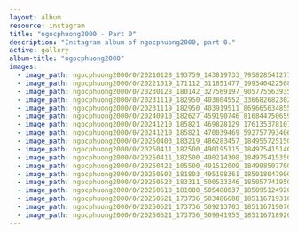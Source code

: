 ```yaml
---
layout: album
resource: instagram
title: "ngocphuong2000 - Part 0"
description: "Instagram album of ngocphuong2000, part 0."
active: gallery
album-title: "ngocphuong2000"
images:
  - image_path: ngocphuong2000/0/20210128_193759_143819733_795828541277583_366600557517428699_n.jpg
  - image_path: ngocphuong2000/0/20221019_171112_311851477_199340422508797_3049773171359448881_n.jpg
  - image_path: ngocphuong2000/0/20230128_180142_327569197_905775563935084_2177442301510200970_n.jpg
  - image_path: ngocphuong2000/0/20231119_182950_403804552_336682682302333_4121514785636875505_n.jpg
  - image_path: ngocphuong2000/0/20231119_182950_403919511_869665634855834_1905481407596778959_n.jpg
  - image_path: ngocphuong2000/0/20240910_182627_459190746_8168447506596757_6202972505069898186_n.jpg
  - image_path: ngocphuong2000/0/20241210_185821_469828129_1761353781071084_8845376859760275852_n.jpg
  - image_path: ngocphuong2000/0/20241210_185821_470039469_592757793406853_9117628769601730344_n.jpg
  - image_path: ngocphuong2000/0/20250403_183219_486283457_18495572515065047_5143793060137048671_n.jpg
  - image_path: ngocphuong2000/0/20250411_182500_490195115_18497541514065047_6516254171765802313_n.jpg
  - image_path: ngocphuong2000/0/20250411_182500_490214308_18497541535065047_9021815417760786748_n.jpg
  - image_path: ngocphuong2000/0/20250422_105500_491512009_18499850770065047_747442285947214359_n.jpg
  - image_path: ngocphuong2000/0/20250502_181803_495198361_18501804790065047_7897825905062817902_n.jpg
  - image_path: ngocphuong2000/0/20250523_183311_500533346_18505774195065047_8242465318776153619_n.jpg
  - image_path: ngocphuong2000/0/20250610_181000_505488037_18509512492065047_8459026267415825483_n.jpg
  - image_path: ngocphuong2000/0/20250621_173736_503486688_18511671931065047_8759063329571676376_n.jpg
  - image_path: ngocphuong2000/0/20250621_173736_509213703_18511671907065047_2033196567519093580_n.jpg
  - image_path: ngocphuong2000/0/20250621_173736_509941955_18511671892065047_5038146735510422566_n.jpg
---
```

